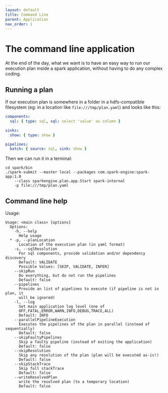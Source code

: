 ```yaml
---
layout: default
title: Command Line
parent: Application
nav_order: 1
---
```


# The command line application

At the end of the day, what we want is to have an easy way to run our execution plan inside a spark application, without having to do any complex coding.

## Running a plan

If our execution plan is somewhere in a folder in a hdfs-compatible filesystem (eg: in a location like `file:///tmp/plan.yaml`) and looks like this:

```yaml
components:
  sql: { type: sql, sql: select 'value' as column }

sinks:
  show: { type: show }

pipelines:
  batch: { source: sql, sink: show }
```

Then we can run it in a terminal:

```shell
cd spark/bin
./spark-submit --master local --packages com.spark-engine:spark-app:1.0 
    --class sparkengine.plan.app.Start spark-internal 
    -p file:///tmp/plan.yaml
```

## Command line help

Usage:

```text
Usage: <main class> [options]
  Options:
    -h, --help
      Help usage
  * -p, --planLocation
      Location of the execution plan (in yaml format)
    -s, --sqlResolution
      For sql components, provide validation and/or dependency discovery
      Default: VALIDATE
      Possible Values: [SKIP, VALIDATE, INFER]
    --skipRun
      Do everything, but do not run the pipelines
      Default: false
    --pipelines
      Provide an list of pipelines to execute (if pipeline is not in plan, it 
      will be ignored)
    -l, --log
      Set main application log level (one of 
      OFF,FATAL,ERROR,WARN,INFO,DEBUG,TRACE,ALL) 
      Default: INFO
    --parallelPipelineExecution
      Executes the pipelines of the plan in parallel (instead of sequentially)
      Default: false
    --skipFaultyPipelines
      Skip a faulty pipeline (instead of exiting the application)
      Default: false
    --skipResolution
      Skip any resolution of the plan (plan will be executed as-is!)
      Default: false
    --skipStackTrace
      Skip full stackTrace
      Default: false
    --writeResolvedPlan
      write the resolved plan (to a temporary location)
      Default: false
```
